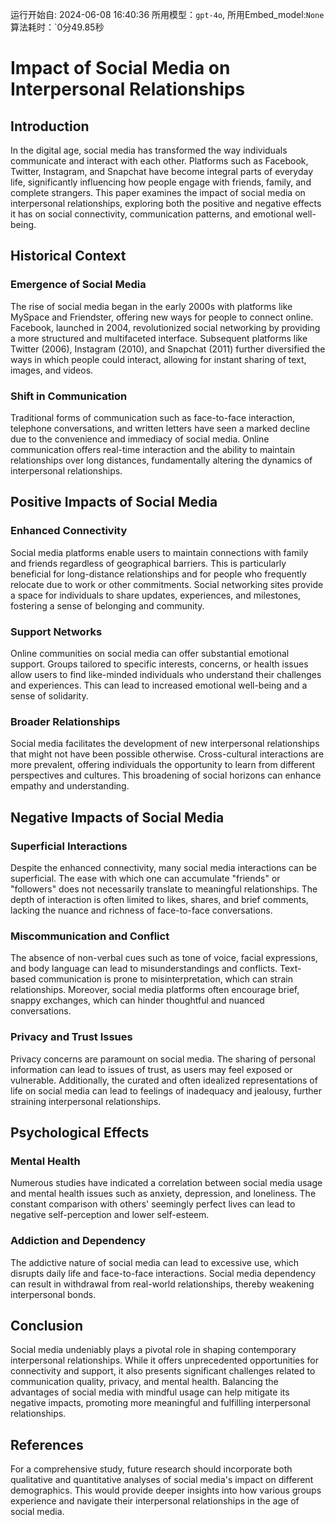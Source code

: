 运行开始自: 2024-06-08 16:40:36
所用模型：`gpt-4o`, 所用Embed_model:`None`
算法耗时：`0分49.85秒
# Impact of Social Media on Interpersonal Relationships

## Introduction

In the digital age, social media has transformed the way individuals communicate and interact with each other. Platforms such as Facebook, Twitter, Instagram, and Snapchat have become integral parts of everyday life, significantly influencing how people engage with friends, family, and complete strangers. This paper examines the impact of social media on interpersonal relationships, exploring both the positive and negative effects it has on social connectivity, communication patterns, and emotional well-being.

## Historical Context

### Emergence of Social Media

The rise of social media began in the early 2000s with platforms like MySpace and Friendster, offering new ways for people to connect online. Facebook, launched in 2004, revolutionized social networking by providing a more structured and multifaceted interface. Subsequent platforms like Twitter (2006), Instagram (2010), and Snapchat (2011) further diversified the ways in which people could interact, allowing for instant sharing of text, images, and videos.

### Shift in Communication

Traditional forms of communication such as face-to-face interaction, telephone conversations, and written letters have seen a marked decline due to the convenience and immediacy of social media. Online communication offers real-time interaction and the ability to maintain relationships over long distances, fundamentally altering the dynamics of interpersonal relationships.

## Positive Impacts of Social Media

### Enhanced Connectivity

Social media platforms enable users to maintain connections with family and friends regardless of geographical barriers. This is particularly beneficial for long-distance relationships and for people who frequently relocate due to work or other commitments. Social networking sites provide a space for individuals to share updates, experiences, and milestones, fostering a sense of belonging and community.

### Support Networks

Online communities on social media can offer substantial emotional support. Groups tailored to specific interests, concerns, or health issues allow users to find like-minded individuals who understand their challenges and experiences. This can lead to increased emotional well-being and a sense of solidarity.

### Broader Relationships

Social media facilitates the development of new interpersonal relationships that might not have been possible otherwise. Cross-cultural interactions are more prevalent, offering individuals the opportunity to learn from different perspectives and cultures. This broadening of social horizons can enhance empathy and understanding.

## Negative Impacts of Social Media

### Superficial Interactions

Despite the enhanced connectivity, many social media interactions can be superficial. The ease with which one can accumulate "friends" or "followers" does not necessarily translate to meaningful relationships. The depth of interaction is often limited to likes, shares, and brief comments, lacking the nuance and richness of face-to-face conversations.

### Miscommunication and Conflict

The absence of non-verbal cues such as tone of voice, facial expressions, and body language can lead to misunderstandings and conflicts. Text-based communication is prone to misinterpretation, which can strain relationships. Moreover, social media platforms often encourage brief, snappy exchanges, which can hinder thoughtful and nuanced conversations.

### Privacy and Trust Issues

Privacy concerns are paramount on social media. The sharing of personal information can lead to issues of trust, as users may feel exposed or vulnerable. Additionally, the curated and often idealized representations of life on social media can lead to feelings of inadequacy and jealousy, further straining interpersonal relationships.

## Psychological Effects

### Mental Health

Numerous studies have indicated a correlation between social media usage and mental health issues such as anxiety, depression, and loneliness. The constant comparison with others' seemingly perfect lives can lead to negative self-perception and lower self-esteem.

### Addiction and Dependency

The addictive nature of social media can lead to excessive use, which disrupts daily life and face-to-face interactions. Social media dependency can result in withdrawal from real-world relationships, thereby weakening interpersonal bonds.

## Conclusion

Social media undeniably plays a pivotal role in shaping contemporary interpersonal relationships. While it offers unprecedented opportunities for connectivity and support, it also presents significant challenges related to communication quality, privacy, and mental health. Balancing the advantages of social media with mindful usage can help mitigate its negative impacts, promoting more meaningful and fulfilling interpersonal relationships. 

## References

For a comprehensive study, future research should incorporate both qualitative and quantitative analyses of social media's impact on different demographics. This would provide deeper insights into how various groups experience and navigate their interpersonal relationships in the age of social media.